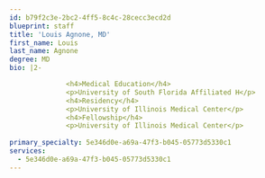 ```yaml
---
id: b79f2c3e-2bc2-4ff5-8c4c-28cecc3ecd2d
blueprint: staff
title: 'Louis Agnone, MD'
first_name: Louis
last_name: Agnone
degree: MD
bio: |2-

              <h4>Medical Education</h4>
              <p>University of South Florida Affiliated H</p>
              <h4>Residency</h4>
              <p>University of Illinois Medical Center</p>
              <h4>Fellowship</h4>
              <p>University of Illinois Medical Center</p>
          
primary_specialty: 5e346d0e-a69a-47f3-b045-05773d5330c1
services:
  - 5e346d0e-a69a-47f3-b045-05773d5330c1
---
```

